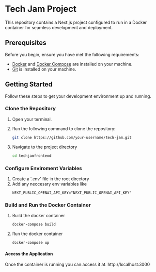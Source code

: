 # Tech Jam Project

This repository contains a Next.js project configured to run in a Docker container for seamless development and deployment.

## Prerequisites

Before you begin, ensure you have met the following requirements:

- [Docker](https://docs.docker.com/get-docker/) and [Docker Compose](https://docs.docker.com/compose/install/) are installed on your machine.
- [Git](https://git-scm.com/book/en/v2/Getting-Started-Installing-Git) is installed on your machine.

## Getting Started

Follow these steps to get your development environment up and running.

### Clone the Repository

1. Open your terminal.
2. Run the following command to clone the repository:

   ```bash
   git clone https://github.com/your-username/tech-jam.git
    ```
3. Navigate to the project directory 
    ```bash
    cd techjamfrontend
    ```

### Configure Enviroment Variables

1. Create a '.env' file in the root directory
2. Add any neccesary env variables like
    ```env
    NEXT_PUBLIC_OPENAI_API_KEY="NEXT_PUBLIC_OPENAI_API_KEY"
    ```

### Build and Run the Docker Container

1. Build the docker container
    ```bash
    docker-compose build
    ```
2. Run the docker container
    ```bash
    docker-compose up
    ```

#### Access the Application

Once the container is running you can access it at: http://localhost:3000
